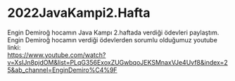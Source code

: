 # 2022JavaKampi2.Hafta
Engin Demiroğ hocamın Java Kampı 2.haftada verdiği ödevleri paylaştım. <br>
Engin Demiroğ hocamın verdiği ödevlerden sorumlu olduğumuz youtube linki: <br>
https://www.youtube.com/watch?v=XsIJn8pjdOM&list=PLqG356ExoxZUGwbqoJEKSMnaxVJe4Uvf8&index=25&ab_channel=EnginDemiro%C4%9F
